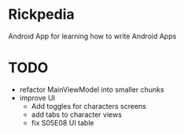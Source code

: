 # Rickpedia
Android App for learning how to write Android Apps



# TODO
- refactor MainViewModel into smaller chunks
- improve UI
  - Add toggles for characters screens
  - add tabs to character views
  - fix S05E08 UI table